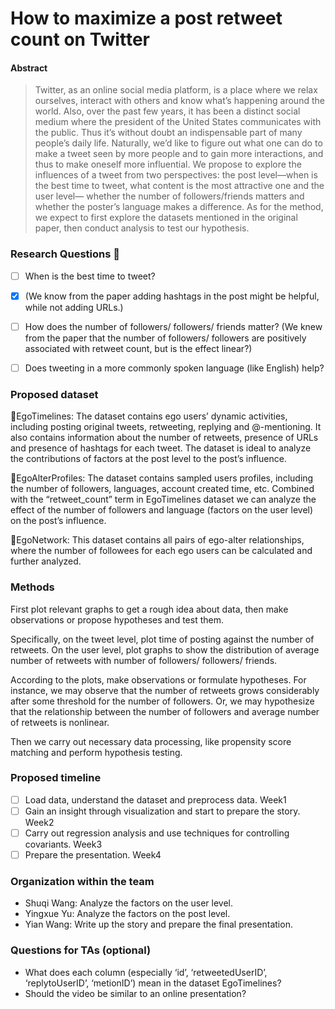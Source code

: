 
# How to maximize a post retweet count on Twitter

#### Abstract

> Twitter, as an online social media platform, is a place where we relax ourselves,  interact with others and know what’s happening around the world. Also, over the past few years, it has been a distinct social medium where the president of the United States communicates with the public. Thus it’s without doubt an indispensable part of many people’s daily life. Naturally, we’d like to figure out what one can do to make a tweet seen by more people and to gain more interactions, and thus to make oneself more influential. We propose to explore the influences of a tweet from two perspectives: the post level—when is the best time to tweet, what content is the most attractive one and the user level— whether the number of followers/friends matters and whether the poster’s language makes a difference. As for the method, we expect to first explore the datasets mentioned in the original paper, then conduct analysis to test our hypothesis.


### Research Questions :rocket: 


- [ ] When is the best time to tweet?
- [x] (We know from the paper adding hashtags in the post might be helpful, while not adding URLs.)
- [ ] How does the number of followers/ followers/ friends matter? (We knew from the paper that the number of followers/ followers are positively associated with retweet count, but is the effect linear?)
- [ ] Does tweeting in a more commonly spoken language (like English) help?


### Proposed dataset
	
:memo:EgoTimelines: The dataset contains ego users’ dynamic activities, including posting original tweets, retweeting, replying and @-mentioning. It also contains information about the number of retweets, presence of URLs and presence of hashtags for each tweet. The dataset is ideal to analyze the contributions of factors at the post level to the post’s influence.

:memo:EgoAlterProfiles: The dataset contains sampled users profiles, including the number of followers, languages, account created time, etc. Combined with the “retweet_count” term in EgoTimelines dataset we can analyze the effect of the number of followers and language (factors on the user level) on the post’s influence.

:memo:EgoNetwork: This dataset contains all pairs of ego-alter relationships, where the number of followees for each ego users can be calculated and further analyzed.

### Methods
First plot relevant graphs to get a rough idea about data, then make observations or propose hypotheses and test them.

Specifically, on the tweet level, plot time of posting against the number of retweets. On the user level, plot graphs to show the distribution of average number of retweets with number of followers/ followers/ friends. 

According to the plots, make observations or formulate hypotheses. For instance, we may observe that the number of retweets grows considerably after some threshold for the number of followers. Or, we may hypothesize that the relationship between the number of followers and average number of retweets is nonlinear. 

Then we carry out necessary data processing, like propensity score matching and perform hypothesis testing.


### Proposed timeline

- [ ] Load data, understand the dataset and preprocess data. Week1
- [ ] Gain an insight through visualization and start to prepare the story. Week2
- [ ] Carry out regression analysis and use techniques for controlling covariants. Week3
- [ ] Prepare the presentation. Week4

### Organization within the team
- Shuqi Wang: Analyze the factors on the user level.
- Yingxue Yu: Analyze the factors on the post level.
- Yian Wang: Write up the story and prepare the final presentation. 

### Questions for TAs (optional)
- What does each column (especially ‘id’, ‘retweetedUserID’,	‘replytoUserID’, ‘metionID’) mean in the dataset EgoTimelines?
- Should the video be similar to an online presentation?
